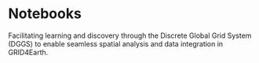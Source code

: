# Notebooks

Facilitating learning and discovery through the Discrete Global Grid System (DGGS) to enable seamless spatial analysis and data integration in GRID4Earth.
